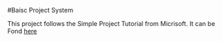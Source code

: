 #Baisc Project System

This project follows the Simple Project Tutorial from Micrisoft.
It can be Fond [here](https://learn.microsoft.com/de-de/visualstudio/extensibility/creating-a-basic-project-system-part-1?view=vs-2022)